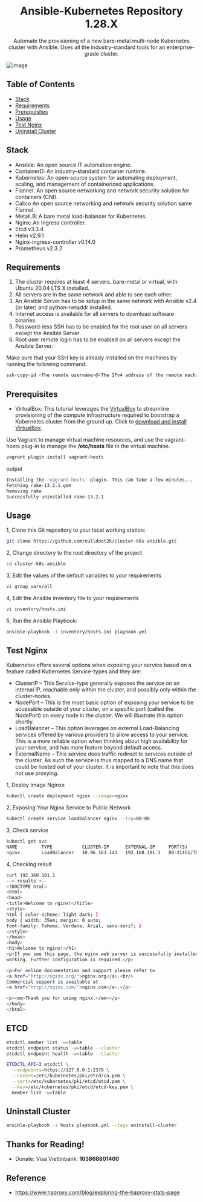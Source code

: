 # <center> Ansible-Kubernetes Repository 1.28.X </center>

<center>Automate the provisioning of a new bare-metal multi-node Kubernetes cluster with Ansible. Uses all the industry-standard tools for an enterprise-grade cluster.</center>

![image](https://github.com/nulldoot2k/cluster-k8s-ansible/assets/83489434/2626d953-bd21-4755-9e58-d51ea1124b6f)

## Table of Contents

- [Stack](#stack) 
- [Requirements](#requirements) 
- [Prerequisites](#prerequisites)
- [Usage](#usage) 
- [Test Nginx](#test-nginx) 
- [Uninstall Cluster](#uninstall-cluster) 

## Stack

- Ansible: An open source IT automation engine.
- ContainerD: An industry-standard container runtime.
- Kubernetes: An open-source system for automating deployment, scaling, and management of containerized applications.
- Flannel: An open source networking and network security solution for containers (CNI).
- Calico An open source networking and network security solution same Flannel.
- MetalLB: A bare metal load-balancer for Kubernetes.
- Nginx: An Ingress controller.
- Etcd v3.3.4
- Helm v2.9.1
- Nginx-ingress-controller v0.14.0
- Prometheus v2.3.2

## Requirements

1. The cluster requires at least 4 servers, bare-metal or virtual, with Ubuntu 20.04 LTS X installed. 
2. All servers are in the same network and able to see each other.
3. An Ansible Server has to be setup in the same network with Ansible v2.4 (or later) and python-netaddr installed.
4. Internet access is available for all servers to download software binaries.
5. Password-less SSH has to be enabled for the root user on all servers except the Ansible Server
6. Root user remote login has to be enabled on all servers except the Ansible Server.

Make sure that your SSH key is already installed on the machines by running the following command:

```sh
ssh-copy-id <The remote username>@<The IPv4 address of the remote machine>
```

## Prerequisites

- VirtualBox: This tutorial leverages the [VirtualBox](https://www.virtualbox.org/) to streamline provisioning of the compute infrastructure required to bootstrap a Kubernetes cluster from the ground up. Click to [download and install VirtualBox](https://www.virtualbox.org/wiki/Downloads).

Use Vagrant to manage virtual machine resources, and use the vagrant-hosts plug-in to manage the **/etc/hosts** file in the virtual machine.

```bash
vagrant plugin install vagrant-hosts
```

output

```bash
Installing the 'vagrant-hosts' plugin. This can take a few minutes...
Fetching rake-13.2.1.gem
Removing rake
Successfully uninstalled rake-13.2.1
```

## Usage

1, Clone this Git repository to your local working station:
```bash
git clone https://github.com/nulldoot2k/cluster-k8s-ansible.git
```
2, Change directory to the root directory of the project
```bash
cd cluster-k8s-ansible
```
3, Edit the values of the default variables to your requirements
```bash
vi group_vars/all
```
4, Edit the Ansible inventory file to your requirements
```bash
vi inventory/hosts.ini
```
5, Run the Ansible Playbook:
```bash
ansible-playbook -i inventory/hosts.ini playbook.yml
```

## Test Nginx

Kubernetes offers several options when exposing your service based on a feature called Kubernetes Service-types and they are:

- ClusterIP – This Service-type generally exposes the service on an internal IP, reachable only within the cluster, and possibly only within the cluster-nodes.
- NodePort – This is the most basic option of exposing your service to be accessible outside of your cluster, on a specific port (called the NodePort) on every node in the cluster. We will illustrate this option shortly.
- LoadBalancer – This option leverages on external Load-Balancing services offered by various providers to allow access to your service. This is a more reliable option when thinking about high availability for your service, and has more feature beyond default access.
- ExternalName – This service does traffic redirect to services outside of the cluster. As such the service is thus mapped to a DNS name that could be hosted out of your cluster. It is important to note that this does not use proxying.

1, Deploy Image Nginxx

```bash
kubectl create deployment nginx --image=nginx
```

2, Exposing Your Nginx Service to Public Network

```bash
kubectl create service loadbalancer nginx --tcp=80:80
```

3, Check service

```bash
kubectl get svc
NAME         TYPE           CLUSTER-IP      EXTERNAL-IP     PORT(S)        AGE
nginx        LoadBalancer   10.96.163.143   192.168.101.1   80:31451/TCP   106s
```

4, Checking result

```bash
curl 192.168.101.1
--> results <--
<!DOCTYPE html>
<html>
<head>
<title>Welcome to nginx!</title>
<style>
html { color-scheme: light dark; }
body { width: 35em; margin: 0 auto;
font-family: Tahoma, Verdana, Arial, sans-serif; }
</style>
</head>
<body>
<h1>Welcome to nginx!</h1>
<p>If you see this page, the nginx web server is successfully installed and
working. Further configuration is required.</p>

<p>For online documentation and support please refer to
<a href="http://nginx.org/">nginx.org</a>.<br/>
Commercial support is available at
<a href="http://nginx.com/">nginx.com</a>.</p>

<p><em>Thank you for using nginx.</em></p>
</body>
</html>
```

## ETCD

```bash
etcdctl member list -w=table
etcdctl endpoint status -w=table --cluster
etcdctl endpoint health -w=table --cluster
```

```bash
ETCDCTL_API=3 etcdctl \
  --endpoints=https://127.0.0.1:2379 \
  --cacert=/etc/kubernetes/pki/etcd/ca.pem \
  --cert=/etc/kubernetes/pki/etcd/etcd.pem \
  --key=/etc/kubernetes/pki/etcd/etcd-key.pem \
  member list -w=table
```

## Uninstall Cluster

```bash
ansible-playbook -i hosts playbook.yml --tags uninstall-cluster
```

## Thanks for Reading!
- Donate: Visa Viettinbank: **103868801400**

## Reference

- https://www.haproxy.com/blog/exploring-the-haproxy-stats-page

